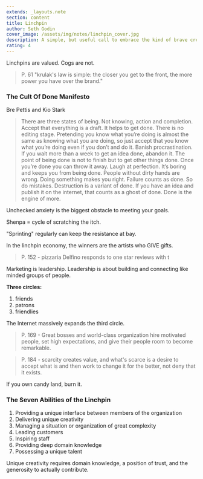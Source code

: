 ```yaml
---
extends: _layouts.note
section: content
title: Linchpin
author: Seth Godin
cover_image: /assets/img/notes/linchpin_cover.jpg
description: A simple, but useful call to embrace the kind of brave creativity that makes you an indispensible knowledge worker in today's workplace.
rating: 4
---
```

Linchpins are valued. Cogs are not. 

> P. 61 "krulak's law is simple: the closer you get to the front, the more power you have over the brand."

### The Cult Of Done Manifesto
Bre Pettis and Kio Stark

> There are three states of being.
> Not knowing, action and completion.
> Accept that everything is a draft.
> It helps to get done.
> There is no editing stage.
> Pretending you know what you’re doing
> is almost the same as knowing what you
> are doing, so just accept that you know
> what you’re doing even if you don’t
> and do it.
> Banish procrastination. If you wait more
> than a week to get an idea done, abandon it.
> The point of being done is not to finish but
> to get other things done.
> Once you’re done you can throw it away.
> Laugh at perfection. It’s boring and keeps
> you from being done. 
> People without dirty hands are wrong.
> Doing something makes you right.
> Failure counts as done. So do mistakes.
> Destruction is a variant of done. 
> If you have an idea and publish it on the
> internet, that counts as a ghost of done.
> Done is the engine of more.

Unchecked anxiety is the biggest obstacle to meeting your goals. 

Shenpa = cycle of scratching the itch. 

"Sprinting" regularly can keep the resistance at bay.

In the linchpin economy, the winners are the artists who GIVE gifts. 

> P. 152 - pizzaria Delfino responds to one star reviews with t 

Marketing is leadership. Leadership is about building and connecting like minded groups of people. 

**Three circles:** 
1. friends
2. patrons
3. friendlies

The Internet massively expands the third circle. 

> P. 169 - Great bosses and world-class organization hire motivated people, set high expectations, and give their people room to become remarkable.

> P. 184 - scarcity creates value, and what's scarce is a desire to accept what is and then work to change it for the better, not deny that it exists.

If you own candy land, burn it. 

### The Seven Abilities of the Linchpin
1. Providing a unique interface between members of the organization
2. Delivering unique creativity
3. Managing a situation or organization of great complexity
4. Leading customers
5. Inspiring staff
6. Providing deep domain knowledge
7. Possessing a unique talent

Unique creativity requires domain knowledge, a position of trust, and the generosity to actually contribute.

